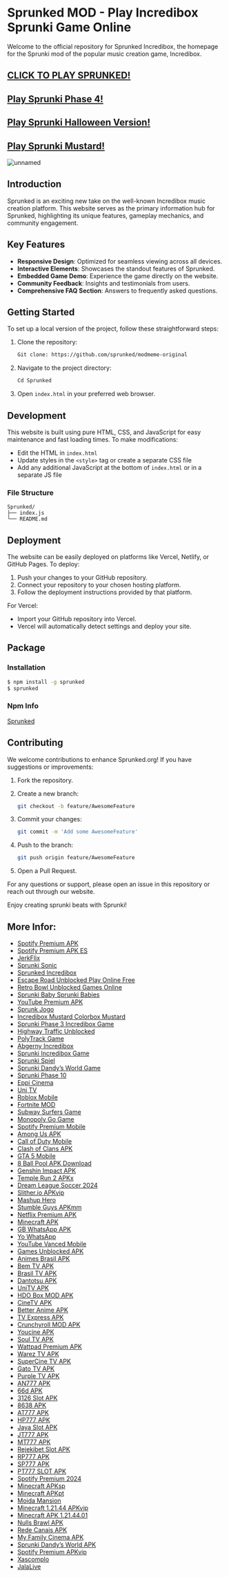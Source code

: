 # Sprunked MOD - Play Incredibox Sprunki Game Online

Welcome to the official repository for Sprunked Incredibox, the homepage for the Sprunki mod of the popular music creation game, Incredibox.

## [CLICK TO PLAY SPRUNKED!](https://tinyurl.com/52cdf5rd)

## [Play Sprunki Phase 4!](https://github.com/Sprunki-Phase-4-Game)

## [Play Sprunki Halloween Version!](https://github.com/Sprunki-Halloween)

## [Play Sprunki Mustard!](https://github.com/Sprunki-Mustard)

![unnamed](https://github.com/user-attachments/assets/41625f6b-fdf2-4177-94fd-c08a1bb3efa4)

## Introduction

Sprunked is an exciting new take on the well-known Incredibox music creation platform. This website serves as the primary information hub for Sprunked, highlighting its unique features, gameplay mechanics, and community engagement.

## Key Features

- **Responsive Design**: Optimized for seamless viewing across all devices.
- **Interactive Elements**: Showcases the standout features of Sprunked.
- **Embedded Game Demo**: Experience the game directly on the website.
- **Community Feedback**: Insights and testimonials from users.
- **Comprehensive FAQ Section**: Answers to frequently asked questions.

## Getting Started

To set up a local version of the project, follow these straightforward steps:

1. Clone the repository:

   ```bash
   Git clone: https://github.com/sprunked/modmeme-original
   ```

2. Navigate to the project directory:

   ```bash
   Cd Sprunked
   ```

3. Open `index.html` in your preferred web browser.

## Development

This website is built using pure HTML, CSS, and JavaScript for easy maintenance and fast loading times. To make modifications:

- Edit the HTML in `index.html`
- Update styles in the `<style>` tag or create a separate CSS file
- Add any additional JavaScript at the bottom of `index.html` or in a separate JS file

### File Structure

```
Sprunked/
├── index.js
└── README.md
```

## Deployment

The website can be easily deployed on platforms like Vercel, Netlify, or GitHub Pages. To deploy:

1. Push your changes to your GitHub repository.
2. Connect your repository to your chosen hosting platform.
3. Follow the deployment instructions provided by that platform.

For Vercel:

- Import your GitHub repository into Vercel.
- Vercel will automatically detect settings and deploy your site.

## Package

### Installation

```bash
$ npm install -g sprunked
$ sprunked
```

### Npm Info

[Sprunked](https://www.npmjs.com/package/)

## Contributing

We welcome contributions to enhance Sprunked.org! If you have suggestions or improvements:

1. Fork the repository.
2. Create a new branch:

   ```bash
   git checkout -b feature/AwesomeFeature
   ```

3. Commit your changes:

   ```bash
   git commit -m 'Add some AwesomeFeature'
   ```

4. Push to the branch:

   ```bash
   git push origin feature/AwesomeFeature
   ```

5. Open a Pull Request.

For any questions or support, please open an issue in this repository or reach out through our website.

Enjoy creating sprunki beats with Sprunki!
## More Infor:
- [Spotify Premium APK](https://github.com/Spotify-Premium-Mobile)
- [Spotify Premium APK ES](https://github.com/Spotify-Premium-2024)
- [JerkFlix](https://github.com/Jerkflix)
- [Sprunki Sonic](https://github.com/Sprunki-Sonic)
- [Sprunked Incredibox](https://github.com/Sprunked-Incredibox)
- [Escape Road Unblocked Play Online Free](https://github.com/Escape-Road-Unblocked-Play-Online-Free)
- [Retro Bowl Unblocked Games Online](https://github.com/Retro-Bowl-Unblocked-Games-Online)
- [Sprunki Baby Sprunki Babies](https://github.com/Sprunki-Baby-Sprunki-Babies)
- [YouTube Premium APK](https://github.com/Youtube-Premium-APK)
- [Sprunk Jogo](https://github.com/Sprunk-Jogo)
- [Incredibox Mustard Colorbox Mustard](https://github.com/Incredibox-Mustard-Colorbox-Mustard)
- [Sprunki Phase 3 Incredibox Game](https://github.com/Sprunki-Phase-3-Incredibox-Game)
- [Highway Traffic Unblocked](https://github.com/Highway-Traffic-Unblocked)
- [PolyTrack Game](https://github.com/PolyTrack-Game)
- [Abgerny Incredibox](https://github.com/Abgerny-Incredibox)
- [Sprunki Incredibox Game](https://github.com/Sprunki-Incredibox-Game)
- [Sprunki Spiel](https://github.com/Sprunki-Spiel)
- [Sprunki Dandy’s World Game](https://github.com/Sprunki-Dandy-s-World-Game)
- [Sprunki Phase 10](https://github.com/Sprunki-Phase-10)
- [Eppi Cinema](https://github.com/Eppi-Cinema)
- [Uni TV](https://github.com/Uni-TV)
- [Roblox Mobile](https://github.com/roblox-mobile)
- [Fortnite MOD](https://github.com/Fortnite-MOD)
- [Subway Surfers Game](https://github.com/Subway-Surfers-Game)
- [Monopoly Go Game](https://github.com/Monopoly-Go-Game)
- [Spotify Premium Mobile](https://github.com/Spotify-Premium-Mobile)
- [Among Us APK](https://github.com/Among-Us-APK)
- [Call of Duty Mobile](https://github.com/Call-of-Duty-mobile)
- [Clash of Clans APK](https://github.com/Clash-of-Clans-APK)
- [GTA 5 Mobile](https://github.com/GTA-5-Mobile)
- [8 Ball Pool APK Download](https://github.com/8-Ball-Pool-APK-Download)
- [Genshin Impact APK](https://github.com/Genshin-Impact-APK)
- [Temple Run 2 APKx](https://github.com/Temple-Run-2-APKx)
- [Dream League Soccer 2024](https://github.com/Dream-League-Soccer-2024)
- [Slither.io APKvip](https://github.com/Slither-io-APKvip)
- [Mashup Hero](https://github.com/Mashup-Hero)
- [Stumble Guys APKmm](https://github.com/Stumble-Guys-APKmm)
- [Netflix Premium APK](https://github.com/Netflix-Premium-apk)
- [Minecraft APK](https://github.com/Minecraft-APK)
- [GB WhatsApp APK](https://github.com/GB-WhatsApp-APK)
- [Yo WhatsApp](https://github.com/Yo-WhatsApp)
- [YouTube Vanced Mobile](https://github.com/youtube-vanced-mobile)
- [Games Unblocked APK](https://github.com/Games-Unblocked-APK)
- [Animes Brasil APK](https://github.com/Animes-Brasil-APK)
- [Bem TV APK](https://github.com/Bem-TV-APK)
- [Brasil TV APK](https://github.com/Brasil-TV-APK)
- [Dantotsu APK](https://github.com/Dantotsu-APK)
- [UniTV APK](https://github.com/UniTV-APK)
- [HDO Box MOD APK](https://github.com/HDO-Box-MOD-APK)
- [CineTV APK](https://github.com/CineTV-APK)
- [Better Anime APK](https://github.com/Better-Anime-APK)
- [TV Express APK](https://github.com/TV-Express-APK)
- [Crunchyroll MOD APK](https://github.com/Crunchyroll-MOD-APK)
- [Youcine APK](https://github.com/Youcine-APK)
- [Soul TV APK](https://github.com/Soul-TV-APK)
- [Wattpad Premium APK](https://github.com/Wattpad-Premium-APK)
- [Warez TV APK](https://github.com/Warez-TV-APK)
- [SuperCine TV APK](https://github.com/SuperCine-TV-APK)
- [Gato TV APK](https://github.com/Gato-TV-APK)
- [Purple TV APK](https://github.com/Purple-TV-APK)
- [AN777 APK](https://github.com/AN777-APK)
- [66d APK](https://github.com/66d-APK)
- [3126 Slot APK](https://github.com/3126-Slot-APK)
- [8638 APK](https://github.com/8638-APK)
- [AT777 APK](https://github.com/AT777-APK)
- [HP777 APK](https://github.com/HP777-APK)
- [Jaya Slot APK](https://github.com/Jaya-Slot-APK)
- [JT777 APK](https://github.com/JT777-APK)
- [MT777 APK](https://github.com/MT777-APK)
- [Rejekibet Slot APK](https://github.com/Rejekibet-Slot-APK)
- [RP777 APK](https://github.com/RP777-APK)
- [SP777 APK](https://github.com/SP777-APK)
- [PT777 SLOT APK](https://github.com/PT777-SLOT-APK)
- [Spotify Premium 2024](https://github.com/Spotify-Premium-2024)
- [Minecraft APKsp](https://github.com/Minecraft-APKsp)
- [Minecraft APKpt](https://github.com/Minecraft-APKpt)
- [Moida Mansion](https://github.com/Moida-Mansion)
- [Minecraft 1.21.44 APKvip](https://github.com/Minecraft-1-21-44-APKvip)
- [Minecraft APK 1.21.44.01](https://github.com/Minecraft-APK-1-21-44-01)
- [Nulls Brawl APK](https://github.com/Nulls-Brawl-APK)
- [Rede Canais APK](https://github.com/Rede-Canais-apk)
- [My Family Cinema APK](https://github.com/My-Family-Cinema-APK)
- [Sprunki Dandy’s World APK](https://github.com/sprunki-dandy-s-world-APK)
- [Spotify Premium APKvip](https://github.com/Spotify-Premium-APKvip)
- [Xascomplo](https://github.com/xascomplo)
- [JalaLive](https://github.com/JalaLive)
